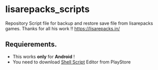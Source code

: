 # lisarepacks_scripts
Repository Script file for backup and restore save file from lisarepacks games.
Thanks for all his work !! 
https://lisarepacks.in/

## Requierements.
- This works __only__ for **Android** ! 
- You need to download [Shell Script](https://play.google.com/store/apps/details?id=com.qamar.editor.shellscript&hl=en_US) Editor from PlayStore
